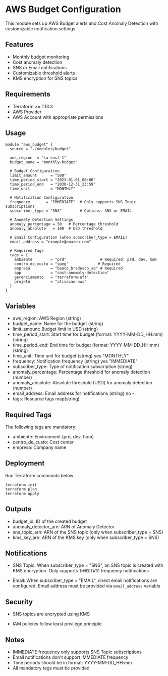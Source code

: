 # AWS Budget Configuration

This module sets up AWS Budget alerts and Cost Anomaly Detection with customizable notification settings.

## Features

- Monthly budget monitoring
- Cost anomaly detection
- SNS or Email notifications
- Customizable threshold alerts
- KMS encryption for SNS topics

## Requirements

- Terraform >= 1.13.3
- AWS Provider
- AWS Account with appropriate permissions

## Usage

```hcl
module "aws_budget" {
  source = "./modules/budget"

  aws_region  = "sa-east-1"
  budget_name = "monthly-budget"

  # Budget Configuration
  limit_amount      = "500"
  time_period_start = "2023-01-01_00:00"
  time_period_end   = "2030-12-31_23:59"
  time_unit         = "MONTHLY"

  # Notification Configuration
  frequency       = "IMMEDIATE"  # Only supports SNS Topic subscriptions
  subscriber_type = "SNS"        # Options: SNS or EMAIL

  # Anomaly Detection Settings
  anomaly_percentage = 50   # Percentage threshold
  anomaly_absolute   = 100  # USD threshold

  # Email Configuration (when subscriber_type = EMAIL)
  email_address = "example@amazon.com"

  # Required Tags
  tags = {
    ambiente        = "prd"               # Required: prd, dev, hom
    centro_de_custo = "speg"             # Required
    empresa         = "banco_bradesco_sa" # Required
    app             = "cost-anomaly-detection"
    gerenciamento   = "terraform-aft"
    projeto         = "ativacao-aws"
  }
}
```

    
## Variables

* aws_region:	AWS Region	(string)
* budget_name:	Name for the budget	(string)
* limit_amount:	Budget limit in USD	(string)
* time_period_start:	Start time for budget (format: YYYY-MM-DD_HH:mm)	(string)
* time_period_end:	End time for budget (format: YYYY-MM-DD_HH:mm)	(string)
* time_unit:	Time unit for budget	(string)	yes	"MONTHLY"
* frequency:	Notification frequency	(string)	yes	"IMMEDIATE"
* subscriber_type:	Type of notification subscription	(string)
* anomaly_percentage:	Percentage threshold for anomaly detection	(number)
* anomaly_absolute:	Absolute threshold (USD) for anomaly detection	(number)
* email_address:	Email address for notifications	(string)	no	-
* tags:	Resource tags	map(string)

## Required Tags

The following tags are mandatory:

* ambiente: Environment (prd, dev, hom)
* centro_de_custo: Cost center
* empresa: Company name

## Deployment

Run Terraform commands below:

```
terraform init
terraform plan
terraform apply
```

## Outputs

* budget_id: ID of the created budget
* anomaly_detector_arn: ARN of Anomaly Detector
* sns_topic_arn: ARN of the SNS topic (only when subscriber_type = SNS)
* kms_key_arn: ARN of the KMS key (only when subscriber_type = SNS)

## Notifications

* SNS Topic: When subscriber_type = "SNS", an SNS topic is created with KMS encryption. Only supports `IMMEDIATE` frequency notifications

* Email: When subscriber_type = "EMAIL", direct email notifications are configured. Email address must be provided via `email_address` variable

## Security

* SNS topics are encrypted using KMS

* IAM policies follow least privilege principle

## Notes

* IMMEDIATE frequency only supports SNS Topic subscriptions
* Email notifications don't support IMMEDIATE frequency
* Time periods should be in format: YYYY-MM-DD_HH:mm
* All mandatory tags must be provided

